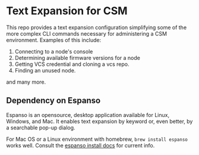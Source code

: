 # Text Expansion for CSM

This repo provides a text expansion configuration simplifying some of the more
complex CLI commands necessary for administering a CSM environment. Examples of
this include:

1. Connecting to a node's console
1. Determining available firmware versions for a node
1. Getting VCS credential and cloning a vcs repo.
1. Finding an unused node.

and many more.

## Dependency on Espanso

Espanso is an opensource, desktop application available for Linux, Windows, and
Mac. It enables text expansion by keyword or, even better, by a searchable
pop-up dialog.

For Mac OS or a Linux environment with homebrew, `brew install espanso` works
well. Consult the [espanso install docs](https://espanso.org/install/) for
current info.
